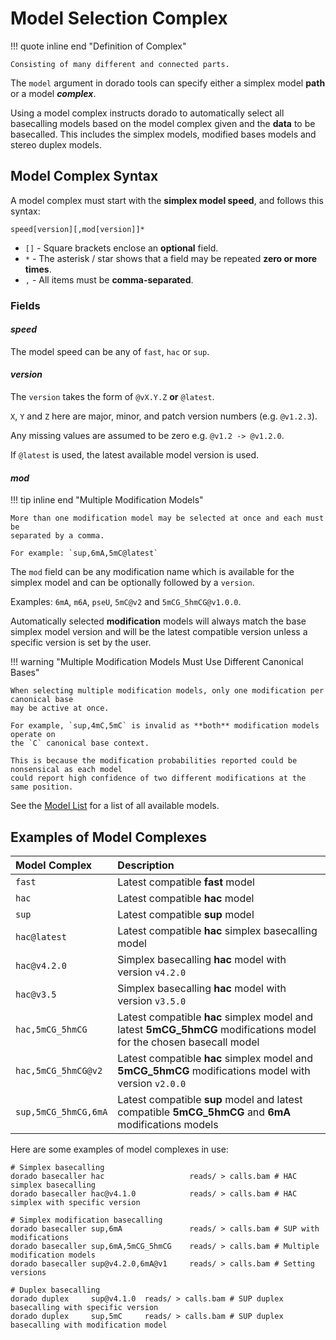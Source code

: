 
# Model Selection Complex

!!! quote inline end "Definition of Complex"

    Consisting of many different and connected parts.

The `model` argument in dorado tools can specify either a simplex model **path** or a model **_complex_**.

Using a model complex instructs dorado to automatically select all basecalling models based on
the model complex given and the **data** to be basecalled. This includes the simplex models, modified bases
models and stereo duplex models.

## Model Complex Syntax

A model complex must start with the **simplex model speed**, and follows this syntax:

```text hl_lines="1"
speed[version][,mod[version]]*
```

* `[]` - Square brackets enclose an **optional** field.
* `*`  - The asterisk / star shows that a field may be repeated **zero or more times**.
* `,`  - All items must be **comma-separated**.

### Fields

#### _speed_

The model speed can be any of `fast`, `hac` or `sup`.

#### _version_

The `version` takes the form of `@vX.Y.Z` **or** `@latest`.

`X`, `Y` and `Z` here are major, minor, and patch version numbers (e.g. `@v1.2.3`).

Any missing values are assumed to be zero e.g. `@v1.2 -> @v1.2.0`.

If `@latest` is used, the latest available model version is used.

#### _mod_

!!! tip inline end "Multiple Modification Models"

    More than one modification model may be selected at once and each must be
    separated by a comma.

    For example: `sup,6mA,5mC@latest`

The `mod` field can be any modification name which is available for the simplex model
and can be optionally followed by a `version`.

Examples: `6mA`, `m6A`, `pseU`, `5mC@v2` and `5mCG_5hmCG@v1.0.0`.

Automatically selected **modification** models will always match the base simplex model version
and will be the latest compatible version unless a specific version is set by the user.

!!! warning "Multiple Modification Models Must Use Different Canonical Bases"

    When selecting multiple modification models, only one modification per canonical base
    may be active at once.

    For example, `sup,4mC,5mC` is invalid as **both** modification models operate on
    the `C` canonical base context.

    This is because the modification probabilities reported could be nonsensical as each model
    could report high confidence of two different modifications at the same position.

See the [Model List](list.md) for a list of all available models.

## Examples of Model Complexes

| Model Complex | Description |
| :------------ | :---------- |
| `fast`  | Latest compatible **fast** model |
| `hac`  | Latest compatible **hac** model |
| `sup`  | Latest compatible **sup** model |
| `hac@latest` | Latest compatible **hac** simplex basecalling model |
| `hac@v4.2.0`  | Simplex basecalling **hac** model with version `v4.2.0` |
| `hac@v3.5` | Simplex basecalling **hac** model with version `v3.5.0` |
| `hac,5mCG_5hmCG`  | Latest compatible **hac** simplex model and latest **5mCG_5hmCG** modifications model for the chosen basecall model |
| `hac,5mCG_5hmCG@v2`  | Latest compatible **hac** simplex model and **5mCG_5hmCG** modifications model with version `v2.0.0` |
| `sup,5mCG_5hmCG,6mA`  | Latest compatible **sup** model and latest compatible **5mCG_5hmCG** and **6mA** modifications models |

Here are some examples of model complexes in use:

```dorado
# Simplex basecalling
dorado basecaller hac                   reads/ > calls.bam # HAC simplex basecalling
dorado basecaller hac@v4.1.0            reads/ > calls.bam # HAC simplex with specific version

# Simplex modification basecalling
dorado basecaller sup,6mA               reads/ > calls.bam # SUP with modifications
dorado basecaller sup,6mA,5mCG_5hmCG    reads/ > calls.bam # Multiple modification models
dorado basecaller sup@v4.2.0,6mA@v1     reads/ > calls.bam # Setting versions

# Duplex basecalling
dorado duplex     sup@v4.1.0  reads/ > calls.bam # SUP duplex basecalling with specific version
dorado duplex     sup,5mC     reads/ > calls.bam # SUP duplex basecalling with modification model
```
